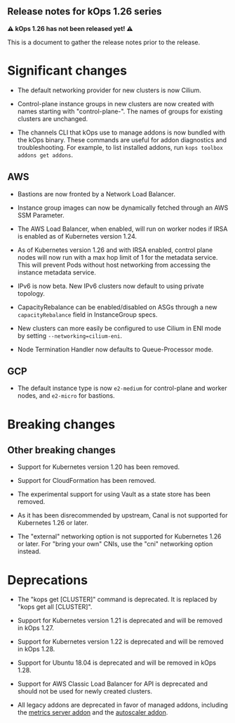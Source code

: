 ## Release notes for kOps 1.26 series

**&#9888; kOps 1.26 has not been released yet! &#9888;**

This is a document to gather the release notes prior to the release.

# Significant changes

* The default networking provider for new clusters is now Cilium.

* Control-plane instance groups in new clusters are now created with names starting
with "control-plane-". The names of groups for existing clusters are unchanged.

* The channels CLI that kOps use to manage addons is now bundled with the kOps binary. These commands are useful for addon diagnostics and troubleshooting. For example, to list installed addons, run `kops toolbox addons get addons`.

## AWS

* Bastions are now fronted by a Network Load Balancer.

* Instance group images can now be dynamically fetched through an AWS SSM Parameter.

* The AWS Load Balancer, when enabled, will run on worker nodes if IRSA is enabled as of Kubernetes version 1.24.

* As of Kubernetes version 1.26 and with IRSA enabled, control plane nodes will now run with a max hop limit of 1 for the metadata service. This will prevent Pods without host networking from accessing the instance metadata service.

* IPv6 is now beta. New IPv6 clusters now default to using private topology.

* CapacityRebalance can be enabled/disabled on ASGs through a new `capacityRebalance` field in InstanceGroup specs.

* New clusters can more easily be configured to use Cilium in ENI mode by setting `--networking=cilium-eni`.

* Node Termination Handler now defaults to Queue-Processor mode.

## GCP

* The default instance type is now `e2-medium` for control-plane and worker nodes, and `e2-micro` for bastions.

# Breaking changes

## Other breaking changes

* Support for Kubernetes version 1.20 has been removed.

* Support for CloudFormation has been removed.

* The experimental support for using Vault as a state store has been removed.

* As it has been disrecommended by upstream, Canal is not supported for Kubernetes 1.26 or later.

* The "external" networking option is not supported for Kubernetes 1.26 or later. For "bring your own"
CNIs, use the "cni" networking option instead.

# Deprecations

* The "kops get [CLUSTER]" command is deprecated. It is replaced by "kops get all [CLUSTER]".

* Support for Kubernetes version 1.21 is deprecated and will be removed in kOps 1.27.

* Support for Kubernetes version 1.22 is deprecated and will be removed in kOps 1.28.

* Support for Ubuntu 18.04 is deprecated and will be removed in kOps 1.28.

* Support for AWS Classic Load Balancer for API is deprecated and should not be used for newly created clusters.

* All legacy addons are deprecated in favor of managed addons, including the [metrics server addon](https://github.com/kubernetes/kops/tree/master/addons/metrics-server) and the [autoscaler addon](https://github.com/kubernetes/kops/tree/master/addons/cluster-autoscaler).
